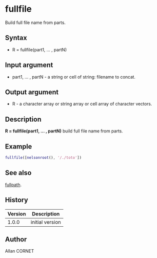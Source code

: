 

# fullfile

Build full file name from parts.

## Syntax

- R = fullfile(part1, ... , partN)

## Input argument

 - part1, ... , partN - a string or cell of string: filename to concat.

## Output argument

 - R - a character array or string array or cell array of character vectors.

## Description


  <p><b>R = fullfile(part1, ... , partN)</b> build full file name from parts.</p>


## Example

```matlab
fullfile([nelsonroot(), '/./toto'])
```

## See also

[fullpath](fullpath.md).
## History

|Version|Description|
|------|------|
|1.0.0|initial version|


## Author

Allan CORNET



